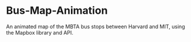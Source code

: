 # Bus-Map-Animation
An animated map of the MBTA bus stops between Harvard and MIT, using the Mapbox library and API.

